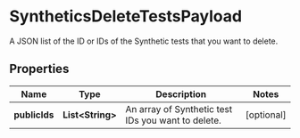 

# SyntheticsDeleteTestsPayload

A JSON list of the ID or IDs of the Synthetic tests that you want to delete.
## Properties

Name | Type | Description | Notes
------------ | ------------- | ------------- | -------------
**publicIds** | **List&lt;String&gt;** | An array of Synthetic test IDs you want to delete. |  [optional]



